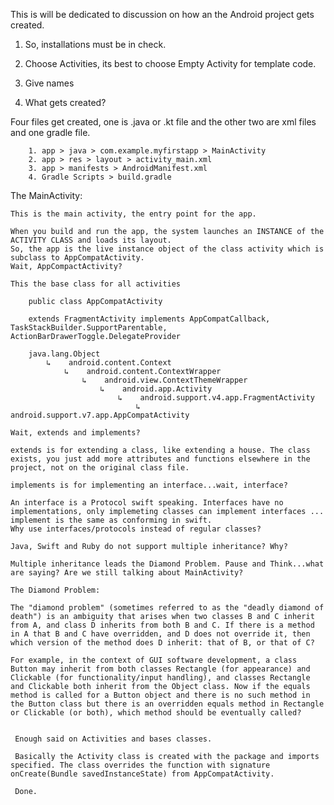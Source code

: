 This is will be dedicated to discussion on how an the Android project gets created. 

1. So, installations must be in check. 

2. Choose Activities, its best to choose Empty Activity for template code.

3. Give names

4. What gets created?

Four files get created, one is .java or .kt file and the other two are xml files and one gradle file.
        
        1. app > java > com.example.myfirstapp > MainActivity
        2. app > res > layout > activity_main.xml
        3. app > manifests > AndroidManifest.xml
        4. Gradle Scripts > build.gradle
        
The MainActivity:

    This is the main activity, the entry point for the app.
    
    When you build and run the app, the system launches an INSTANCE of the ACTIVITY CLASS and loads its layout.
    So, the app is the live instance object of the class activity which is subclass to AppCompatActivity. 
    Wait, AppCompactActivity?
    
    This the base class for all activities
    
        public class AppCompatActivity 
        
        extends FragmentActivity implements AppCompatCallback, TaskStackBuilder.SupportParentable, ActionBarDrawerToggle.DelegateProvider
    
        java.lang.Object
            ↳    android.content.Context
                ↳    android.content.ContextWrapper
                    ↳    android.view.ContextThemeWrapper
                        ↳    android.app.Activity
                            ↳    android.support.v4.app.FragmentActivity
                                ↳    android.support.v7.app.AppCompatActivity
    
    Wait, extends and implements?
    
    extends is for extending a class, like extending a house. The class exists, you just add more attributes and functions elsewhere in the project, not on the original class file. 
    
    implements is for implementing an interface...wait, interface?
    
    An interface is a Protocol swift speaking. Interfaces have no implementations, only implemeting classes can implement interfaces ... implement is the same as conforming in swift.
    Why use interfaces/protocols instead of regular classes?
    
    Java, Swift and Ruby do not support multiple inheritance? Why?
    
    Multiple inheritance leads the Diamond Problem. Pause and Think...what are saying? Are we still talking about MainActivity? 
    
    The Diamond Problem:
    
    The "diamond problem" (sometimes referred to as the "deadly diamond of death") is an ambiguity that arises when two classes B and C inherit from A, and class D inherits from both B and C. If there is a method in A that B and C have overridden, and D does not override it, then which version of the method does D inherit: that of B, or that of C?
    
    For example, in the context of GUI software development, a class Button may inherit from both classes Rectangle (for appearance) and Clickable (for functionality/input handling), and classes Rectangle and Clickable both inherit from the Object class. Now if the equals method is called for a Button object and there is no such method in the Button class but there is an overridden equals method in Rectangle or Clickable (or both), which method should be eventually called?
            

     Enough said on Activities and bases classes.
     
     Basically the Activity class is created with the package and imports specified. The class overrides the function with signature onCreate(Bundle savedInstanceState) from AppCompatActivity.
     
     Done.
     
     
    
